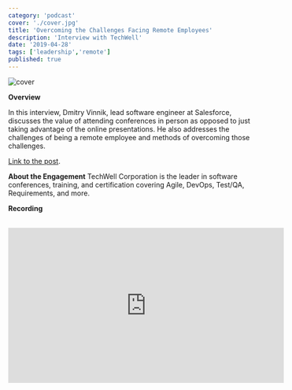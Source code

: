 ```yaml
---
category: 'podcast'
cover: './cover.jpg'
title: 'Overcoming the Challenges Facing Remote Employees'
description: 'Interview with TechWell'
date: '2019-04-28'
tags: ['leadership','remote']
published: true
---
```

![cover](./cover.jpg)

**Overview**

In this interview, Dmitry Vinnik, lead software engineer at Salesforce, discusses the value of attending conferences in person as opposed to just taking advantage of the online presentations. He also addresses the challenges of being a remote employee and methods of overcoming those challenges.

[Link to the post](https://www.stickyminds.com/interview/overcoming-challenges-facing-remote-employees-interview-dmitry-vinnick).

**About the Engagement**
TechWell Corporation is the leader in software conferences, training, and certification covering Agile, DevOps, Test/QA, Requirements, and more.

**Recording**

<br>

<iframe width="560" height="315" src="https://www.youtube.com/embed/o_ZSiD5ZteI" title="YouTube video player" frameborder="0" allow="accelerometer; autoplay; clipboard-write; encrypted-media; gyroscope; picture-in-picture" allowfullscreen></iframe>

<br>